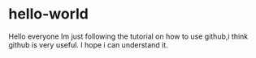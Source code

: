 # hello-world
Hello everyone
Im just following the tutorial on how to use github,i think github is very useful.
I hope i can understand it.
